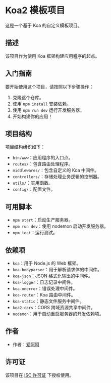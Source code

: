 # Koa2 模板项目

这是一个基于 Koa 的自定义模板项目。

## 描述

该项目作为使用 Koa 框架构建应用程序的起点。

## 入门指南

要开始使用这个项目，请按照以下步骤操作：

1. 克隆这个仓库。
2. 使用 `npm install` 安装依赖。
3. 使用 `npm run dev` 运行开发服务器。
4. 开始构建你的应用！

## 项目结构

项目结构组织如下：

- `bin/www`：应用程序的入口点。
- `routes/`：包含路由处理程序。
- `middlewares/`：包含自定义的 Koa 中间件。
- `controllers/`：存储处理业务逻辑的控制器。
- `utils/`：实用函数。
- `config/`：配置文件。

## 可用脚本

- `npm start`：启动生产服务器。
- `npm run dev`：使用 nodemon 启动开发服务器。
- `npm test`：运行测试。

## 依赖项

- `koa`：用于 Node.js 的 Web 框架。
- `koa-bodyparser`：用于解析请求体的中间件。
- `koa-json`：JSON 格式化输出的中间件。
- `koa-logger`：日志记录中间件。
- `koa-onerror`：错误处理中间件。
- `koa-router`：Koa 路由中间件。
- `koa-static`：静态文件服务中间件。
- `koa2-cors`：CORS 跨域资源共享中间件。
- `nodemon`：用于自动重启服务器的开发依赖项。

## 作者

- 作者：[爱呵呵](https://github.com/slash214)

## 许可证

该项目在 [ISC 许可证](LICENSE) 下授权使用。
